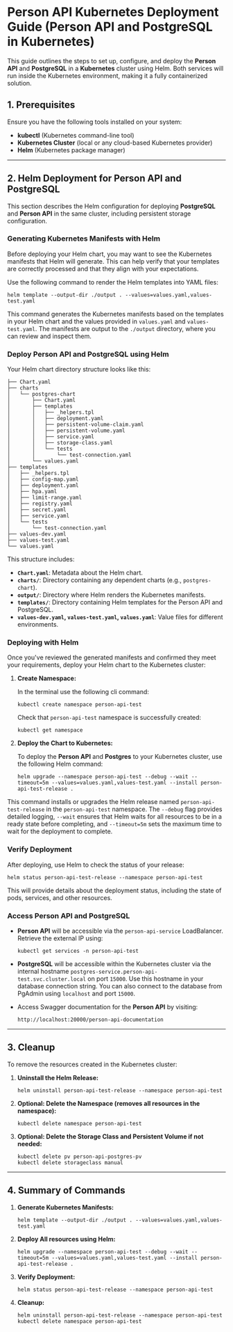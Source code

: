# **Person API Kubernetes Deployment Guide (Person API and PostgreSQL in Kubernetes)**

This guide outlines the steps to set up, configure, and deploy the **Person API** and **PostgreSQL** in a **Kubernetes** cluster using Helm. Both services will run inside the Kubernetes environment, making it a fully containerized solution.

## **1. Prerequisites**

Ensure you have the following tools installed on your system:

- **kubectl** (Kubernetes command-line tool)
- **Kubernetes Cluster** (local or any cloud-based Kubernetes provider)
- **Helm** (Kubernetes package manager)

---

## **2. Helm Deployment for Person API and PostgreSQL**

This section describes the Helm configuration for deploying **PostgreSQL** and **Person API** in the same cluster, including persistent storage configuration.

### **Generating Kubernetes Manifests with Helm**

Before deploying your Helm chart, you may want to see the Kubernetes manifests that Helm will generate. This can help verify that your templates are correctly processed and that they align with your expectations.

Use the following command to render the Helm templates into YAML files:

```
helm template --output-dir ./output . --values=values.yaml,values-test.yaml
```

This command generates the Kubernetes manifests based on the templates in your Helm chart and the values provided in `values.yaml` and `values-test.yaml`. The manifests are output to the `./output` directory, where you can review and inspect them.

### **Deploy Person API and PostgreSQL using Helm**

Your Helm chart directory structure looks like this:

```
├── Chart.yaml
├── charts
│   └── postgres-chart
│       ├── Chart.yaml
│       ├── templates
│       │   ├── _helpers.tpl
│       │   ├── deployment.yaml
│       │   ├── persistent-volume-claim.yaml
│       │   ├── persistent-volume.yaml
│       │   ├── service.yaml
│       │   ├── storage-class.yaml
│       │   └── tests
│       │       └── test-connection.yaml
│       └── values.yaml
├── templates
│   ├── _helpers.tpl
│   ├── config-map.yaml
│   ├── deployment.yaml
│   ├── hpa.yaml
│   ├── limit-range.yaml
│   ├── registry.yaml
│   ├── secret.yaml
│   ├── service.yaml
│   └── tests
│       └── test-connection.yaml
├── values-dev.yaml
├── values-test.yaml
└── values.yaml
```

This structure includes:

- **`Chart.yaml`**: Metadata about the Helm chart.
- **`charts/`**: Directory containing any dependent charts (e.g., `postgres-chart`).
- **`output/`**: Directory where Helm renders the Kubernetes manifests.
- **`templates/`**: Directory containing Helm templates for the Person API and PostgreSQL.
- **`values-dev.yaml`, `values-test.yaml`, `values.yaml`**: Value files for different environments.

### **Deploying with Helm**

Once you've reviewed the generated manifests and confirmed they meet your requirements, deploy your Helm chart to the Kubernetes cluster:

1. **Create Namespace:**

   In the terminal use the following cli command:
   ```
   kubectl create namespace person-api-test
   ```

   Check that `person-api-test` namespace is successfully created:
   ```
   kubectl get namespace
   ```

2. **Deploy the Chart to Kubernetes:**

   To deploy the **Person API** and **Postgres** to your Kubernetes cluster, use the following Helm command:
   ```
   helm upgrade --namespace person-api-test --debug --wait --timeout=5m --values=values.yaml,values-test.yaml --install person-api-test-release .
   ```

This command installs or upgrades the Helm release named `person-api-test-release` in the `person-api-test` namespace. The `--debug` flag provides detailed logging, `--wait` ensures that Helm waits for all resources to be in a ready state before completing, and `--timeout=5m` sets the maximum time to wait for the deployment to complete.

### **Verify Deployment**

After deploying, use Helm to check the status of your release:

```
helm status person-api-test-release --namespace person-api-test
```

This will provide details about the deployment status, including the state of pods, services, and other resources.

### **Access Person API and PostgreSQL**

- **Person API** will be accessible via the `person-api-service` LoadBalancer. Retrieve the external IP using:

  ```
  kubectl get services -n person-api-test
  ```

- **PostgreSQL** will be accessible within the Kubernetes cluster via the internal hostname `postgres-service.person-api-test.svc.cluster.local` on port `15000`. Use this hostname in your database connection string. You can also connect to the database from PgAdmin using `localhost` and port `15000`.

- Access Swagger documentation for the **Person API** by visiting:

  ```
  http://localhost:20000/person-api-documentation
  ```

---

## **3. Cleanup**

To remove the resources created in the Kubernetes cluster:

1. **Uninstall the Helm Release:**

   ```
   helm uninstall person-api-test-release --namespace person-api-test
   ```

2. **Optional: Delete the Namespace (removes all resources in the namespace):**

   ```
   kubectl delete namespace person-api-test
   ```

3. **Optional: Delete the Storage Class and Persistent Volume if not needed:**

   ```
   kubectl delete pv person-api-postgres-pv
   kubectl delete storageclass manual
   ```

---

## **4. Summary of Commands**

1. **Generate Kubernetes Manifests:**

   ```
   helm template --output-dir ./output . --values=values.yaml,values-test.yaml
   ```

2. **Deploy All resources using Helm:**

   ```
   helm upgrade --namespace person-api-test --debug --wait --timeout=5m --values=values.yaml,values-test.yaml --install person-api-test-release .
   ```

3. **Verify Deployment:**

   ```
   helm status person-api-test-release --namespace person-api-test
   ```

4. **Cleanup:**

   ```
   helm uninstall person-api-test-release --namespace person-api-test
   kubectl delete namespace person-api-test
   ```